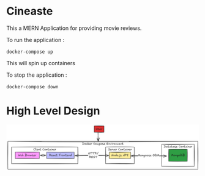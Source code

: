 # Cineaste

This a MERN Application for providing movie reviews.

To run the application :
```
docker-compose up
```

This will spin up containers

To stop the application :

```
docker-compose down
```

# High Level Design 

![image](HLD.PNG)
